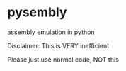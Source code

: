 # pysembly
assembly emulation in python

Disclaimer: This is VERY inefficient

Please just use normal code, NOT this 
